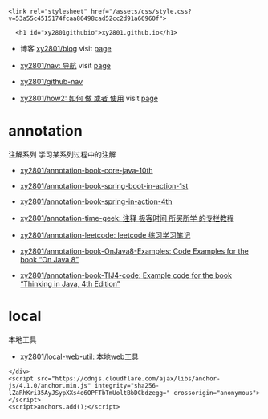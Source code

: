 <html lang="en-US">
  <head>
    <meta charset="UTF-8">
    <meta http-equiv="X-UA-Compatible" content="IE=edge">
    <meta name="viewport" content="width=device-width, initial-scale=1">

<!-- Begin Jekyll SEO tag v2.5.0 -->
<title>xy2801.github.io</title>
<meta name="generator" content="Jekyll v3.8.5" />
<meta property="og:title" content="xy2801.github.io" />
<meta property="og:locale" content="en_US" />
<link rel="canonical" href="https://xy2801.com/" />
<meta property="og:url" content="https://xy2801.com/" />
<meta property="og:site_name" content="xy2801.github.io" />
<script type="application/ld+json">
{"@type":"WebSite","headline":"xy2801.github.io","url":"https://xy2801.com/","name":"xy2801.github.io","@context":"http://schema.org"}</script>
<!-- End Jekyll SEO tag -->

    <link rel="stylesheet" href="/assets/css/style.css?v=53a55c4515174fcaa86498cad52cc2d91a66960f">
  </head>
  <body>
    <div class="container-lg px-3 my-5 markdown-body">
      

      <h1 id="xy2801githubio">xy2801.github.io</h1>

<ul>
  <li>
    <p>博客 <a href="https://github.com/xy2801/blog">xy2801/blog</a> 
visit <a href="https://xy2801.github.io/blog/">page</a></p>
  </li>
  <li>
    <p><a href="https://github.com/xy2801/nav">xy2801/nav: 导航</a>
visit <a href="https://xy2801.github.io/nav/">page</a></p>
  </li>
  <li>
    <p><a href="https://github.com/xy2801/github-nav">xy2801/github-nav</a></p>
  </li>
  <li>
    <p><a href="https://github.com/xy2801/how2">xy2801/how2: 如何 做 或者 使用</a>
visit <a href="https://xy2801.github.io/how2/">page</a></p>
  </li>
</ul>

<h1 id="annotation">annotation</h1>

<p>注解系列 学习某系列过程中的注解</p>

<ul>
  <li>
    <p><a href="https://github.com/xy2801/annotation-book-core-java-10th">xy2801/annotation-book-core-java-10th</a></p>
  </li>
  <li>
    <p><a href="https://github.com/xy2801/annotation-book-spring-boot-in-action-1st">xy2801/annotation-book-spring-boot-in-action-1st</a></p>
  </li>
  <li>
    <p><a href="https://github.com/xy2801/annotation-book-spring-in-action-4th">xy2801/annotation-book-spring-in-action-4th</a></p>
  </li>
  <li>
    <p><a href="https://github.com/xy2801/annotation-time-geek">xy2801/annotation-time-geek: 注释 极客时间 所买所学 的专栏教程</a></p>
  </li>
  <li>
    <p><a href="https://github.com/xy2801/annotation-leetcode">xy2801/annotation-leetcode: leetcode 练习学习笔记</a></p>
  </li>
  <li>
    <p><a href="https://github.com/xy2801/annotation-book-OnJava8-Examples">xy2801/annotation-book-OnJava8-Examples: Code Examples for the book “On Java 8”</a></p>
  </li>
  <li>
    <p><a href="https://github.com/xy2801/annotation-book-TIJ4-code">xy2801/annotation-book-TIJ4-code: Example code for the book “Thinking in Java, 4th Edition”</a></p>
  </li>
</ul>

<h1 id="local">local</h1>

<p>本地工具</p>

<ul>
  <li><a href="https://github.com/xy2801/local-web-util">xy2801/local-web-util: 本地web工具</a></li>
</ul>



      
    </div>
    <script src="https://cdnjs.cloudflare.com/ajax/libs/anchor-js/4.1.0/anchor.min.js" integrity="sha256-lZaRhKri35AyJSypXXs4o6OPFTbTmUoltBbDCbdzegg=" crossorigin="anonymous"></script>
    <script>anchors.add();</script>
    
  </body>
</html>

